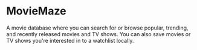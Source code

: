 # MovieMaze
A movie database where you can search for or browse popular, trending, and recently released movies and TV shows. You can also save movies or TV shows you're interested in to a watchlist locally.
